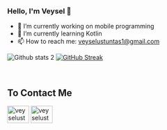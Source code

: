 ### Hello, I'm Veysel 👋

- 🔭 I’m currently working on mobile programming
- 🌱 I’m currently learning Kotlin
- 📫 How to reach me: veyselustuntas1@gmail.com


![Github stats 2](https://github-readme-stats.vercel.app/api?username=VeyselUstuntas&show_icons=true&theme=tokyonight) 
[![GitHub Streak](http://github-readme-streak-stats.herokuapp.com?user=VeyselUstuntas&theme=dark&hide_border=true&date_format=M%20j%5B%2C%20Y%5D)](https://git.io/streak-stats)

<br>
<h2 align="left">To Contact Me</h2>
<p align="left">
<a href="https://linkedin.com/in/vustuntas" target="blank"><img align="center" src="https://raw.githubusercontent.com/rahuldkjain/github-profile-readme-generator/master/src/images/icons/Social/linked-in-alt.svg" alt="veyselustuntas" height="40" width="50" /></a>
<a href="https://instagram.com/vustuntas" target="blank"><img align="center" src="https://raw.githubusercontent.com/rahuldkjain/github-profile-readme-generator/master/src/images/icons/Social/instagram.svg" alt="veyselustuntas" height="40" width="50" /></a>
</p>

